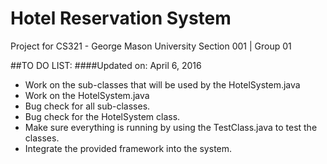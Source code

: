 # Hotel Reservation System
Project for CS321 - George Mason University
Section 001 | Group 01


##TO DO LIST:
####Updated on: April 6, 2016
- Work on the sub-classes that will be used by the HotelSystem.java
- Work on the HotelSystem.java
- Bug check for all sub-classes.
- Bug check for the HotelSystem class.
- Make sure everything is running by using the TestClass.java to test the classes.
- Integrate the provided framework into the system.
